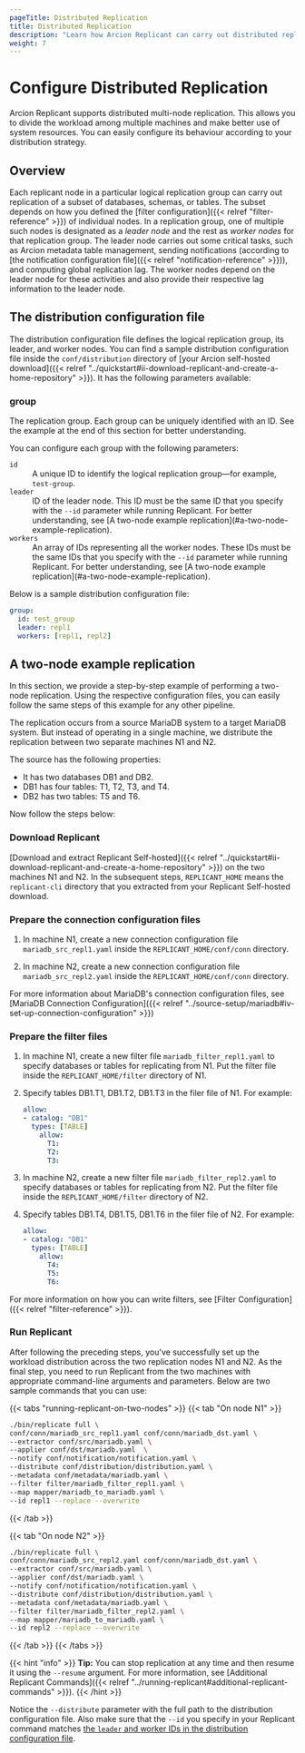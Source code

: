 ```yaml
---
pageTitle: Distributed Replication
title: Distributed Replication
description: "Learn how Arcion Replicant can carry out distributed replication across multiple nodes. We have a hands-on example walking you through the whole process."
weight: 7
---
```


# Configure Distributed Replication
Arcion Replicant supports distributed multi-node replication. This allows you to divide the workload among multiple machines and make better use of system resources. You can easily configure its behaviour according to your distribution strategy. 

## Overview
Each replicant node in a particular logical replication group can carry out replication of a subset of databases, schemas, or tables. The subset depends on how you defined the [filter configuration]({{< relref "filter-reference" >}}) of individual nodes. In a replication group, one of multiple such nodes is designated as a _leader node_ and the rest as _worker nodes_ for that replication group. The leader node carries out some critical tasks, such as Arcion metadata table management, sending notifications (according to [the notification configuration file]({{< relref "notification-reference" >}})), and computing global replication lag. The worker nodes depend on the leader node for these activities and also provide their respective lag information to the leader node.

## The distribution configuration file
The distribution configuration file defines the logical replication group, its leader, and worker nodes. You can find a sample distribution configuration file inside the `conf/distribution` directory of [your Arcion self-hosted download]({{< relref "../quickstart#ii-download-replicant-and-create-a-home-repository" >}}). It has the following parameters available:

### group
The replication group. Each group can be uniquely identified with an ID. See the example at the end of this section for better understanding.

You can configure each group with the following parameters:

<dl>
<dt><code>id</code></dt>
<dd> 
A unique ID to identify the logical replication group—for example, <code>test-group</code>.
</dd>

<dt><code>leader</code></dt> 
<dd>
ID of the leader node. This ID must be the same ID that you specify with the <code>--id</code> parameter while running Replicant. For better understanding, see [A two-node example replication](#a-two-node-example-replication).
</dd>

<dt><code>workers</code></dt> 
<dd>
An array of IDs representing all the worker nodes. These IDs must be the same IDs that you specify with the <code>--id</code> parameter while running Replicant. For better understanding, see [A two-node example replication](#a-two-node-example-replication).
</dd>

</dl>

Below is a sample distribution configuration file:

```YAML
group:
  id: test_group
  leader: repl1
  workers: [repl1, repl2]
```

## A two-node example replication
In this section, we provide a step-by-step example of performing a two-node replication. Using the respective configuration files, you can easily follow the same steps of this example for any other pipeline. 

The replication occurs from a source MariaDB system to a target MariaDB system. But instead of operating in a single machine, we distribute the replication between two separate machines N1 and N2.

The source has the following properties:

- It has two databases DB1 and DB2.
- DB1 has four tables: T1, T2, T3, and T4.
- DB2 has two tables: T5 and T6.

Now follow the steps below:

### Download Replicant
[Download and extract Replicant Self-hosted]({{< relref "../quickstart#ii-download-replicant-and-create-a-home-repository" >}}) on the two machines N1 and N2. In the subsequent steps, `REPLICANT_HOME` means the `replicant-cli` directory that you extracted from your Replicant Self-hosted download.

### Prepare the connection configuration files

1. In machine N1, create a new connection configuration file `mariadb_src_repl1.yaml` inside the `REPLICANT_HOME/conf/conn` directory.
 
2. In machine N2, create a new connection configuration file `mariadb_src_repl2.yaml` inside the `REPLICANT_HOME/conf/conn` directory.

For more information about MariaDB's connection configuration files, see [MariaDB Connection Configuration]({{< relref "../source-setup/mariadb#iv-set-up-connection-configuration" >}})

### Prepare the filter files
1. In machine N1, create a new filter file `mariadb_filter_repl1.yaml` to specify databases or tables for replicating from N1. Put the filter file inside the `REPLICANT_HOME/filter` directory of N1.

2. Specify tables DB1.T1, DB1.T2, DB1.T3 in the filer file of N1. For example:

    ```YAML
    allow:
    - catalog: "DB1"
      types: [TABLE]
        allow:
          T1:
          T2:
          T3:
    ```

3. In machine N2, create a new filter file `mariadb_filter_repl2.yaml` to specify databases or tables for replicating from N2. Put the filter file inside the `REPLICANT_HOME/filter` directory of N2.

4. Specify tables DB1.T4, DB1.T5, DB1.T6 in the filer file of N2. For example:

    ```YAML
    allow:
    - catalog: "DB1"
      types: [TABLE]
        allow:
          T4:
          T5:
          T6:
    ```
For more information on how you can write filters, see [Filter Configuration]({{< relref "filter-reference" >}}).

### Run Replicant
After following the preceding steps, you've successfully set up the workload distribution across the two replication nodes N1 and N2. As the final step, you need to run Replicant from the two machines with appropriate command-line arguments and parameters. Below are two sample commands that you can use:

{{< tabs "running-replicant-on-two-nodes" >}}
{{< tab "On node N1" >}}
```BASH
./bin/replicate full \
conf/conn/mariadb_src_repl1.yaml conf/conn/mariadb_dst.yaml \
--extractor conf/src/mariadb.yaml \
--applier conf/dst/mariadb.yaml  \
--notify conf/notification/notification.yaml \
--distribute conf/distribution/distribution.yaml \
--metadata conf/metadata/mariadb.yaml \
--filter filter/mariadb_filter_repl1.yaml \
--map mapper/mariadb_to_mariadb.yaml \
--id repl1 --replace --overwrite
```
{{< /tab >}}

{{< tab "On node N2" >}}
```BASH
./bin/replicate full \
conf/conn/mariadb_src_repl2.yaml conf/conn/mariadb_dst.yaml \
--extractor conf/src/mariadb.yaml \
--applier conf/dst/mariadb.yaml \
--notify conf/notification/notification.yaml \
--distribute conf/distribution/distribution.yaml \
--metadata conf/metadata/mariadb.yaml \
--filter filter/mariadb_filter_repl2.yaml \
--map mapper/mariadb_to_mariadb.yaml \
--id repl2 --replace --overwrite
```
{{< /tab >}}
{{< /tabs >}}

{{< hint "info" >}}
**Tip:** You can stop replication at any time and then resume it using the `--resume` argument. For more information, see [Additional Replicant Commands]({{< relref "../running-replicant#additional-replicant-commands" >}}).
{{< /hint >}}

Notice the `--distribute` parameter with the full path to the distribution configuration file. Also make sure that the `--id` you specify in your Replicant command matches [the `leader` and worker IDs in the distribution configuration file](#group).




